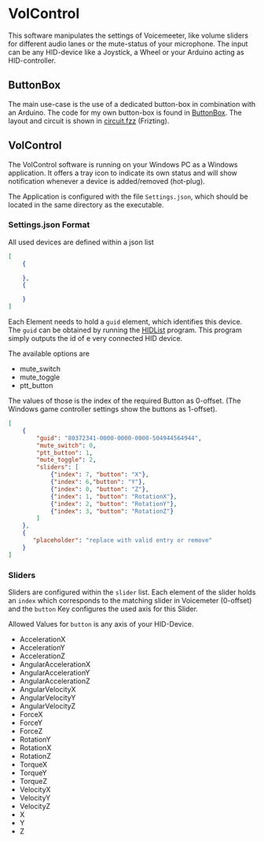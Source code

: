 # VolControl
This software manipulates the settings of Voicemeeter, like volume sliders for different audio lanes or the mute-status of your microphone.
The input can be any HID-device like a Joystick, a Wheel or your Arduino acting as HID-controller.

## ButtonBox
The main use-case is the use of a dedicated button-box in combination with an Arduino.
The code for my own button-box is found in [ButtonBox](/ButtonBox). The layout and circuit is shown in [circuit.fzz](circuit.fzz) (Frizting).

## VolControl
The VolControl software is running on your Windows PC as a Windows application. It offers a tray icon to indicate its own status and will show notification whenever a device is added/removed (hot-plug).

The Application is configured with the file `Settings.json`, which should be located in the same directory as the executable.


### Settings.json Format
All used devices are defined within a json list
```json
[
    {

    },
    {

    }
]
```

Each Element needs to hold a `guid` element, which identifies this device.
The `guid` can be obtained by running the [HIDList](/HIDList) program. This program simply outputs the id of e
very connected HID device.

The available options are
* mute_switch
* mute_toggle
* ptt_button

The values of those is the index of the required Button as 0-offset. (The Windows game controller settings show the buttons as 1-offset). 

```json
[
	{
		"guid": "80372341-0000-0000-0000-504944564944",
		"mute_switch": 0,
		"ptt_button": 1,
		"mute_toggle": 2,
		"sliders": [
			{"index": 7, "button": "X"},
			{"index": 6,"button": "Y"},
			{"index": 0, "button": "Z"},
			{"index": 1, "button": "RotationX"},
			{"index": 2, "button": "RotationY"},
			{"index": 3, "button": "RotationZ"}
		]
	},
    {
       "placeholder": "replace with valid entry or remove" 
    }
]
```

### Sliders
Sliders are configured within the `slider` list.
Each element of the slider holds an `index` which corresponds to the matching slider in Voicemeter (0-offset) and the `button` Key configures the used axis for this Slider.

Allowed Values for `button` is any axis of your HID-Device.

* AccelerationX
* AccelerationY
* AccelerationZ
* AngularAccelerationX
* AngularAccelerationY
* AngularAccelerationZ
* AngularVelocityX
* AngularVelocityY
* AngularVelocityZ
* ForceX
* ForceY
* ForceZ
* RotationY
* RotationX
* RotationZ
* TorqueX
* TorqueY
* TorqueZ
* VelocityX
* VelocityY
* VelocityZ
* X
* Y
* Z
       